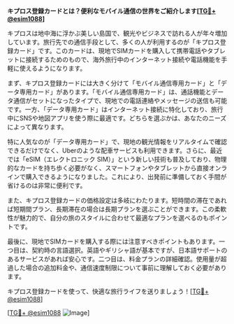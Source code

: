 **キプロス登録カードとは？便利なモバイル通信の世界をご紹介します[[TG💪+ @esim1088](https://t.me/s/esim1088)]**

キプロスは地中海に浮かぶ美しい島国で、観光やビジネスで訪れる人が年々増加しています。旅行先での通信手段として、多くの人が利用するのが「キプロス登録カード」です。このカードは、現地でSIMカードを購入して携帯電話やタブレットに接続するためのもので、海外旅行中のインターネット接続や電話機能を手軽に使えるようになります。

まず、キプロス登録カードには大きく分けて「モバイル通信専用カード」と「データ専用カード」があります。「モバイル通信専用カード」は、通話機能とデータ通信がセットになったタイプで、現地での電話連絡やメッセージの送信も可能です。一方、「データ専用カード」はインターネット接続に特化しており、旅行中にSNSや地図アプリを使う際に最適です。どちらを選ぶかは、あなたのニーズによって異なります。

特に人気なのが「データ専用カード」で、現地の観光情報をリアルタイムで確認できるだけでなく、Uberのような配車サービスも利用できます。さらに、最近では「eSIM（エレクトロニック SIM）」という新しい技術も普及しており、物理的なカードを持ち歩く必要がなく、スマートフォンやタブレットから直接オンラインで購入できるようになりました。これにより、出発前に準備しておく手間が省けるのは非常に便利です。

また、キプロス登録カードの価格設定は多岐にわたります。短時間の滞在であれば短期間プラン、長期滞在の場合は長期プランを選ぶことができます。この柔軟性が魅力的で、自分の旅のスタイルに合わせて最適なプランを選べるのもポイントです。

最後に、現地でSIMカードを購入する際には注意すべきポイントもあります。一つ目は、契約時の言語選択。英語やギリシャ語が基本ですが、日本語サポートのあるサービスがあれば安心です。二つ目は、料金プランの詳細確認。使用量が超過した場合の追加料金や、通信速度制限について事前に理解しておく必要があります。

キプロス登録カードを使って、快適な旅行ライフを送りましょう！[[TG💪+ @esim1088](https://t.me/s/esim1088)]

[[TG💪+ @esim1088](https://t.me/s/esim1088) ![Image](https://i.postimg.cc/Y0z9fWf4/image.png)]